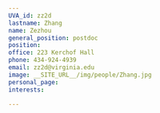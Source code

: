 ```yaml
---
UVA_id: zz2d
lastname: Zhang
name: Zezhou
general_position: postdoc
position:
office: 223 Kerchof Hall
phone: 434-924-4939
email: zz2d@virginia.edu
image: __SITE_URL__/img/people/Zhang.jpg
personal_page:
interests:

---
```

